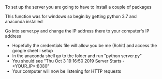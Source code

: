 To set up the server you are going to have to install a couple of packages

This function was for windows so begin by getting python 3.7 and anaconda installed

Go into server.py and change the IP address there to your computer's IP address
 - Hopefully the credentials file will allow you be me (Rohit) and access the google sheet i setup
 - In the anaconda shell go to the folder and run "python server.py"
 - You should see "Thu Oct  3 19:16:50 2019 Server Starts - <YOUR_IP>:8080"
 - Your computer will now be listening for HTTP requests
 
 
